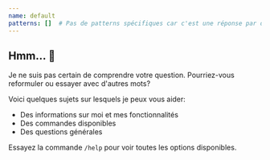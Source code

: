 ```yaml
---
name: default
patterns: []  # Pas de patterns spécifiques car c'est une réponse par défaut
---
```

## Hmm... 🤔

Je ne suis pas certain de comprendre votre question. Pourriez-vous reformuler ou essayer avec d'autres mots?

Voici quelques sujets sur lesquels je peux vous aider:
- Des informations sur moi et mes fonctionnalités
- Des commandes disponibles
- Des questions générales

Essayez la commande `/help` pour voir toutes les options disponibles. 